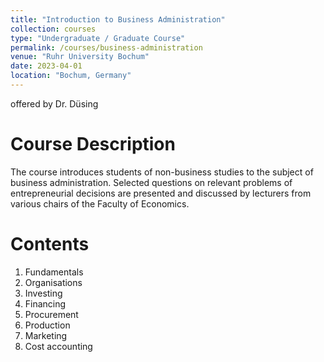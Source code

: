 ```yaml
---
title: "Introduction to Business Administration"
collection: courses
type: "Undergraduate / Graduate Course"
permalink: /courses/business-administration
venue: "Ruhr University Bochum"
date: 2023-04-01
location: "Bochum, Germany"
---
```


offered by Dr. Düsing

Course Description
======

The course introduces students of non-business studies to the subject of business administration.
Selected questions on relevant problems of entrepreneurial decisions are presented and discussed by lecturers from various chairs of the Faculty of Economics.


Contents
======

1. Fundamentals
2. Organisations
3. Investing
4. Financing
5. Procurement
6. Production
7. Marketing
8. Cost accounting
